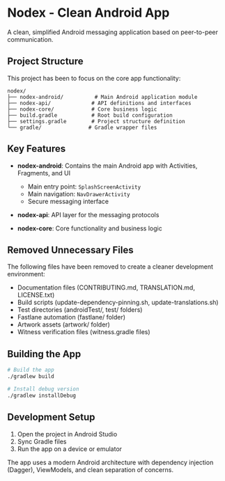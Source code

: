 # Nodex - Clean Android App

A clean, simplified Android messaging application based on peer-to-peer communication.

## Project Structure

This project has been to focus on the core app functionality:

```
nodex/
├── nodex-android/          # Main Android application module
├── nodex-api/             # API definitions and interfaces
├── nodex-core/            # Core business logic
├── build.gradle           # Root build configuration
├── settings.gradle        # Project structure definition
└── gradle/               # Gradle wrapper files
```

## Key Features

- **nodex-android**: Contains the main Android app with Activities, Fragments, and UI
  - Main entry point: `SplashScreenActivity` 
  - Main navigation: `NavDrawerActivity`
  - Secure messaging interface
  
- **nodex-api**: API layer for the messaging protocols
- **nodex-core**: Core functionality and business logic

## Removed Unnecessary Files

The following files have been removed to create a cleaner development environment:
- Documentation files (CONTRIBUTING.md, TRANSLATION.md, LICENSE.txt)
- Build scripts (update-dependency-pinning.sh, update-translations.sh)
- Test directories (androidTest/, test/ folders)
- Fastlane automation (fastlane/ folder)
- Artwork assets (artwork/ folder)
- Witness verification files (witness.gradle files)

## Building the App

```bash
# Build the app
./gradlew build

# Install debug version
./gradlew installDebug
```

## Development Setup

1. Open the project in Android Studio
2. Sync Gradle files
3. Run the app on a device or emulator

The app uses a modern Android architecture with dependency injection (Dagger), ViewModels, and clean separation of concerns.